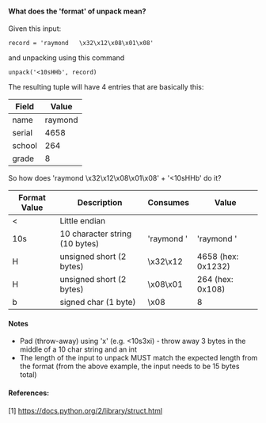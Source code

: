 #### What does the 'format' of unpack mean?

Given this input:
```text
record = 'raymond   \x32\x12\x08\x01\x08'
```
and unpacking using this command

```text
unpack('<10sHHb', record)
```

The resulting tuple will have 4 entries that are basically this:

| Field | Value |
|-------|-------|
| name  | raymond |
| serial | 4658 |
| school | 264 |
| grade | 8 |

So how does 'raymond   \x32\x12\x08\x01\x08' + '<10sHHb' do it?

| Format Value | Description | Consumes | Value |
|--------------|-------------|----------|-------|
| <	| Little endian | | |
| 10s | 10 character string (10 bytes) | 'raymond   ' | 'raymond   ' |
| H | unsigned short (2 bytes) | \x32\x12 | 4658 (hex: 0x1232) |
| H | unsigned short (2 bytes) | \x08\x01 | 264 (hex: 0x108)  |
| b | signed char (1 byte) | \x08 | 8 |


#### Notes
* Pad (throw-away) using 'x' (e.g. <10s3xi) - throw away 3 bytes in the middle of a 10 char string and an int
* The length of the input to unpack MUST match the expected length from the format (from the above example, the input needs to be 15 bytes total)

#### References:

[1] https://docs.python.org/2/library/struct.html
